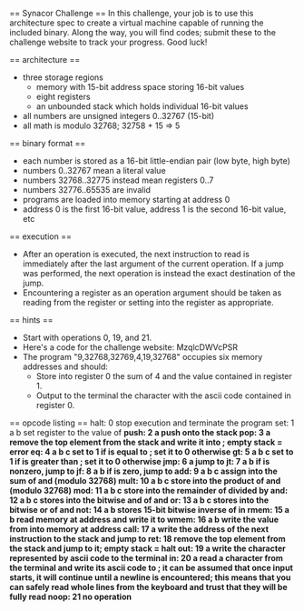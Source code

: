 == Synacor Challenge ==
In this challenge, your job is to use this architecture spec to create a
virtual machine capable of running the included binary.  Along the way,
you will find codes; submit these to the challenge website to track
your progress.  Good luck!


== architecture ==
- three storage regions
  - memory with 15-bit address space storing 16-bit values
  - eight registers
  - an unbounded stack which holds individual 16-bit values
- all numbers are unsigned integers 0..32767 (15-bit)
- all math is modulo 32768; 32758 + 15 => 5

== binary format ==
- each number is stored as a 16-bit little-endian pair (low byte, high byte)
- numbers 0..32767 mean a literal value
- numbers 32768..32775 instead mean registers 0..7
- numbers 32776..65535 are invalid
- programs are loaded into memory starting at address 0
- address 0 is the first 16-bit value, address 1 is the second 16-bit value, etc

== execution ==
- After an operation is executed, the next instruction to read is immediately after the last argument of the current operation.  If a jump was performed, the next operation is instead the exact destination of the jump.
- Encountering a register as an operation argument should be taken as reading from the register or setting into the register as appropriate.

== hints ==
- Start with operations 0, 19, and 21.
- Here's a code for the challenge website: MzqlcDWVcPSR
- The program "9,32768,32769,4,19,32768" occupies six memory addresses and should:
  - Store into register 0 the sum of 4 and the value contained in register 1.
  - Output to the terminal the character with the ascii code contained in register 0.

== opcode listing ==
halt: 0
  stop execution and terminate the program
set: 1 a b
  set register <a> to the value of <b>
push: 2 a
  push <a> onto the stack
pop: 3 a
  remove the top element from the stack and write it into <a>; empty stack = error
eq: 4 a b c
  set <a> to 1 if <b> is equal to <c>; set it to 0 otherwise
gt: 5 a b c
  set <a> to 1 if <b> is greater than <c>; set it to 0 otherwise
jmp: 6 a
  jump to <a>
jt: 7 a b
  if <a> is nonzero, jump to <b>
jf: 8 a b
  if <a> is zero, jump to <b>
add: 9 a b c
  assign into <a> the sum of <b> and <c> (modulo 32768)
mult: 10 a b c
  store into <a> the product of <b> and <c> (modulo 32768)
mod: 11 a b c
  store into <a> the remainder of <b> divided by <c>
and: 12 a b c
  stores into <a> the bitwise and of <b> and <c>
or: 13 a b c
  stores into <a> the bitwise or of <b> and <c>
not: 14 a b
  stores 15-bit bitwise inverse of <b> in <a>
rmem: 15 a b
  read memory at address <b> and write it to <a>
wmem: 16 a b
  write the value from <b> into memory at address <a>
call: 17 a
  write the address of the next instruction to the stack and jump to <a>
ret: 18
  remove the top element from the stack and jump to it; empty stack = halt
out: 19 a
  write the character represented by ascii code <a> to the terminal
in: 20 a
  read a character from the terminal and write its ascii code to <a>; it can be assumed that once input starts, it will continue until a newline is encountered; this means that you can safely read whole lines from the keyboard and trust that they will be fully read
noop: 21
  no operation
